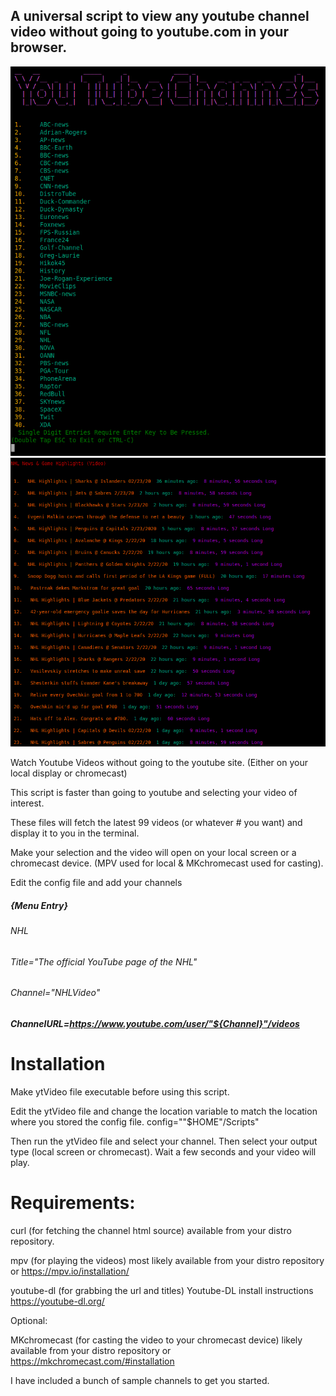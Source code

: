 ## A universal script to view any youtube channel video without going to youtube.com in your browser.
![](ScreenShot.png)
![](ScreenShot2.png)

Watch Youtube Videos without going to the youtube site. (Either on your local display or chromecast)


This script is faster than going to youtube and selecting your video of interest.


These files will fetch the latest 99 videos (or whatever # you want) and display it to you in the terminal.


Make your selection and the video will open on your local screen or a chromecast device. (MPV used for local & MKchromecast used for casting).

Edit the config file and add your channels

##### {Menu Entry}


###### NHL


###### Title="The official YouTube page of the NHL"


###### Channel="NHLVideo"


##### ChannelURL=https://www.youtube.com/user/"${Channel}"/videos




# Installation
Make ytVideo file executable before using this script.

Edit the ytVideo file and change the location variable to match the location where you stored the config file.
config=""$HOME"/Scripts"

Then run the ytVideo file and select your channel. Then select your output type (local screen or chromecast). Wait a few seconds and your video will play.

# Requirements:

curl (for fetching the channel html source) available from your distro repository.


mpv (for playing the videos) most likely available from your distro repository or https://mpv.io/installation/


youtube-dl (for grabbing the url and titles) Youtube-DL install instructions https://youtube-dl.org/



Optional:


MKchromecast (for casting the video to your chromecast device) likely available from your distro repository or https://mkchromecast.com/#installation

I have included a bunch of sample channels to get you started.
